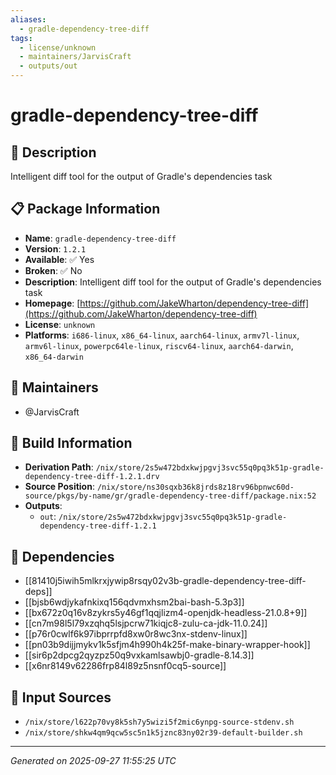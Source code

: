 ```yaml
---
aliases:
  - gradle-dependency-tree-diff
tags:
  - license/unknown
  - maintainers/JarvisCraft
  - outputs/out
---
```


# gradle-dependency-tree-diff

## 📝 Description

Intelligent diff tool for the output of Gradle's dependencies task

## 📋 Package Information

- **Name**: `gradle-dependency-tree-diff`
- **Version**: `1.2.1`
- **Available**: ✅ Yes
- **Broken**: ✅ No
- **Description**: Intelligent diff tool for the output of Gradle's dependencies task
- **Homepage**: [https://github.com/JakeWharton/dependency-tree-diff](https://github.com/JakeWharton/dependency-tree-diff)
- **License**: `unknown`
- **Platforms**: `i686-linux`, `x86_64-linux`, `aarch64-linux`, `armv7l-linux`, `armv6l-linux`, `powerpc64le-linux`, `riscv64-linux`, `aarch64-darwin`, `x86_64-darwin`
## 👥 Maintainers

- @JarvisCraft


## 🔧 Build Information

- **Derivation Path**: `/nix/store/2s5w472bdxkwjpgvj3svc55q0pq3k51p-gradle-dependency-tree-diff-1.2.1.drv`
- **Source Position**: `/nix/store/ns30sqxb36k8jrds8z18rv96bpnwc60d-source/pkgs/by-name/gr/gradle-dependency-tree-diff/package.nix:52`
- **Outputs**:
  - `out`:  `/nix/store/2s5w472bdxkwjpgvj3svc55q0pq3k51p-gradle-dependency-tree-diff-1.2.1`

## 🔗 Dependencies

- [[81410j5iwih5mlkrxjywip8rsqy02v3b-gradle-dependency-tree-diff-deps]]
- [[bjsb6wdjykafnkixq156qdvmxhsm2bai-bash-5.3p3]]
- [[bx672z0q16v8zykrs5y46gf1qqjlizm4-openjdk-headless-21.0.8+9]]
- [[cn7m98l5l79xzqhq5lsjpcrw71kiqjc8-zulu-ca-jdk-11.0.24]]
- [[p76r0cwlf6k97ibprrpfd8xw0r8wc3nx-stdenv-linux]]
- [[pn03b9dijjmykv1k5sfjm4h990h4k25f-make-binary-wrapper-hook]]
- [[sir6p2dpcg2qyzpz50q9vxkamlsawbj0-gradle-8.14.3]]
- [[x6nr8149v62286frp84l89z5nsnf0cq5-source]]

## 📁 Input Sources

- `/nix/store/l622p70vy8k5sh7y5wizi5f2mic6ynpg-source-stdenv.sh`
- `/nix/store/shkw4qm9qcw5sc5n1k5jznc83ny02r39-default-builder.sh`

---
*Generated on 2025-09-27 11:55:25 UTC*
